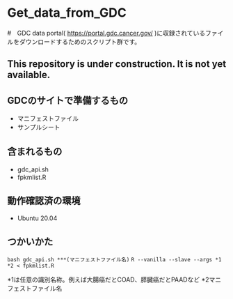 # Get_data_from_GDC
#　GDC data portal( https://portal.gdc.cancer.gov/ )に収録されているファイルをダウンロードするためのスクリプト群です。
## This repository is under construction. It is not yet available.

## GDCのサイトで準備するもの
- マニフェストファイル
- サンプルシート

## 含まれるもの
- gdc_api.sh　
- fpkmlist.R

## 動作確認済の環境
- Ubuntu 20.04

## つかいかた
```bash gdc_api.sh ***(マニフェストファイル名)```
```R --vanilla --slave --args *1 *2 < fpkmlist.R```

*1は任意の識別名称。例えば大腸癌だとCOAD、膵臓癌だとPAADなど
*2マニフェストファイル名
